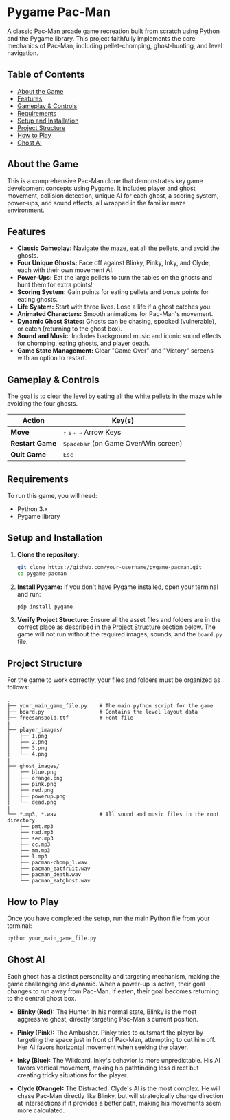 
# Pygame Pac-Man 

A classic Pac-Man arcade game recreation built from scratch using Python and the Pygame library. This project faithfully implements the core mechanics of Pac-Man, including pellet-chomping, ghost-hunting, and level navigation.


## Table of Contents
- [About the Game](#about-the-game)
- [Features](#features)
- [Gameplay & Controls](#gameplay--controls)
- [Requirements](#requirements)
- [Setup and Installation](#setup-and-installation)
- [Project Structure](#project-structure)
- [How to Play](#how-to-play)
- [Ghost AI](#ghost-ai)

## About the Game

This is a comprehensive Pac-Man clone that demonstrates key game development concepts using Pygame. It includes player and ghost movement, collision detection, unique AI for each ghost, a scoring system, power-ups, and sound effects, all wrapped in the familiar maze environment.

## Features

-   **Classic Gameplay:** Navigate the maze, eat all the pellets, and avoid the ghosts.
-   **Four Unique Ghosts:** Face off against Blinky, Pinky, Inky, and Clyde, each with their own movement AI.
-   **Power-Ups:** Eat the large pellets to turn the tables on the ghosts and hunt them for extra points!
-   **Scoring System:** Gain points for eating pellets and bonus points for eating ghosts.
-   **Life System:** Start with three lives. Lose a life if a ghost catches you.
-   **Animated Characters:** Smooth animations for Pac-Man's movement.
-   **Dynamic Ghost States:** Ghosts can be chasing, spooked (vulnerable), or eaten (returning to the ghost box).
-   **Sound and Music:** Includes background music and iconic sound effects for chomping, eating ghosts, and player death.
-   **Game State Management:** Clear "Game Over" and "Victory" screens with an option to restart.

## Gameplay & Controls

The goal is to clear the level by eating all the white pellets in the maze while avoiding the four ghosts.

| Action        | Key(s)                               |
| ------------- | ------------------------------------ |
| **Move**      | <kbd>↑</kbd> <kbd>↓</kbd> <kbd>←</kbd> <kbd>→</kbd> Arrow Keys |
| **Restart Game**  | <kbd>Spacebar</kbd> (on Game Over/Win screen) |
| **Quit Game**     | <kbd>Esc</kbd>                       |

## Requirements

To run this game, you will need:
-   Python 3.x
-   Pygame library

## Setup and Installation

1.  **Clone the repository:**
    ```bash
    git clone https://github.com/your-username/pygame-pacman.git
    cd pygame-pacman
    ```

2.  **Install Pygame:**
    If you don't have Pygame installed, open your terminal and run:
    ```bash
    pip install pygame
    ```

3.  **Verify Project Structure:**
    Ensure all the asset files and folders are in the correct place as described in the [Project Structure](#project-structure) section below. The game will not run without the required images, sounds, and the `board.py` file.

## Project Structure

For the game to work correctly, your files and folders must be organized as follows:

```
.
├── your_main_game_file.py    # The main python script for the game
├── board.py                  # Contains the level layout data
├── freesansbold.ttf          # Font file
|
├── player_images/
│   ├── 1.png
│   ├── 2.png
│   ├── 3.png
│   └── 4.png
|
├── ghost_images/
│   ├── blue.png
│   ├── orange.png
│   ├── pink.png
│   ├── red.png
│   ├── powerup.png
│   └── dead.png
|
└── *.mp3, *.wav              # All sound and music files in the root directory
    ├── pmt.mp3
    ├── nad.mp3
    ├── ser.mp3
    ├── cc.mp3
    ├── mm.mp3
    ├── l.mp3
    ├── pacman-chomp_1.wav
    ├── pacman_eatfruit.wav
    ├── pacman_death.wav
    └── pacman_eatghost.wav
```

## How to Play

Once you have completed the setup, run the main Python file from your terminal:

```bash
python your_main_game_file.py
```

## Ghost AI

Each ghost has a distinct personality and targeting mechanism, making the game challenging and dynamic. When a power-up is active, their goal changes to run away from Pac-Man. If eaten, their goal becomes returning to the central ghost box.

-   **Blinky (Red):** The Hunter. In his normal state, Blinky is the most aggressive ghost, directly targeting Pac-Man's current position.

-   **Pinky (Pink):** The Ambusher. Pinky tries to outsmart the player by targeting the space just in front of Pac-Man, attempting to cut him off. Her AI favors horizontal movement when seeking the player.

-   **Inky (Blue):** The Wildcard. Inky's behavior is more unpredictable. His AI favors vertical movement, making his pathfinding less direct but creating tricky situations for the player.

-   **Clyde (Orange):** The Distracted. Clyde's AI is the most complex. He will chase Pac-Man directly like Blinky, but will strategically change direction at intersections if it provides a better path, making his movements seem more calculated.

